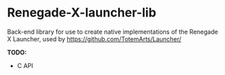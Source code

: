 # Renegade-X-launcher-lib
Back-end library for use to create native implementations of the Renegade X Launcher, used by https://github.com/TotemArts/Launcher/

**TODO:**
* C API
